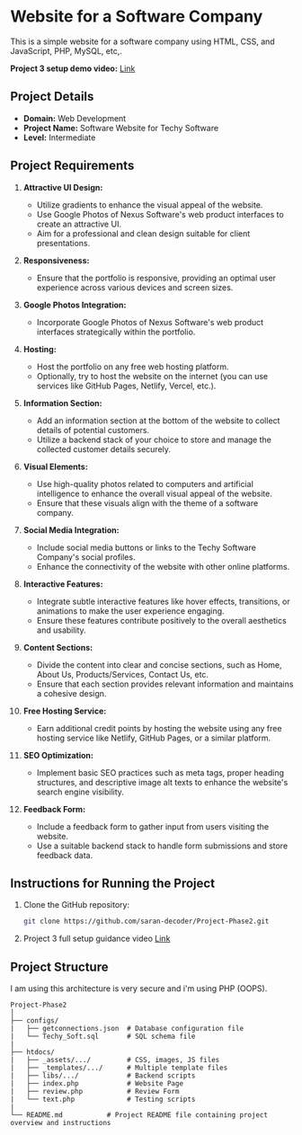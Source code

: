 # Website for a Software Company

This is a simple website for a software company using HTML, CSS, and JavaScript, PHP, MySQL, etc,.

**Project 3 setup demo video:** <a href="">Link</a>

## Project Details

- **Domain:** Web Development
- **Project Name:** Software Website for Techy Software
- **Level:** Intermediate

## Project Requirements

1. **Attractive UI Design:**
    - Utilize gradients to enhance the visual appeal of the website.
    - Use Google Photos of Nexus Software's web product interfaces to create an attractive UI.
    - Aim for a professional and clean design suitable for client presentations.

2. **Responsiveness:**
    - Ensure that the portfolio is responsive, providing an optimal user experience across various devices and screen sizes.

3. **Google Photos Integration:**
    - Incorporate Google Photos of Nexus Software's web product interfaces strategically within the portfolio.

4. **Hosting:**
    - Host the portfolio on any free web hosting platform.
    - Optionally, try to host the website on the internet (you can use services like GitHub Pages, Netlify, Vercel, etc.).

5. **Information Section:**
    - Add an information section at the bottom of the website to collect details of potential customers.
    - Utilize a backend stack of your choice to store and manage the collected customer details securely.

6. **Visual Elements:**
    - Use high-quality photos related to computers and artificial intelligence to enhance the overall visual appeal of the website.
    - Ensure that these visuals align with the theme of a software company.

7. **Social Media Integration:**
    - Include social media buttons or links to the Techy Software Company's social profiles.
    - Enhance the connectivity of the website with other online platforms.

8. **Interactive Features:**
    - Integrate subtle interactive features like hover effects, transitions, or animations to make the user experience engaging.
    - Ensure these features contribute positively to the overall aesthetics and usability.

9. **Content Sections:**
    - Divide the content into clear and concise sections, such as Home, About Us, Products/Services, Contact Us, etc.
    - Ensure that each section provides relevant information and maintains a cohesive design.

10. **Free Hosting Service:**
    - Earn additional credit points by hosting the website using any free hosting service like Netlify, GitHub Pages, or a similar platform.

11. **SEO Optimization:**
    - Implement basic SEO practices such as meta tags, proper heading structures, and descriptive image alt texts to enhance the website's search engine visibility.

12. **Feedback Form:**
    - Include a feedback form to gather input from users visiting the website.
    - Use a suitable backend stack to handle form submissions and store feedback data.

## Instructions for Running the Project

1. Clone the GitHub repository:

   ```bash
   git clone https://github.com/saran-decoder/Project-Phase2.git
   
2. Project 3 full setup guidance video <a href="">Link</a>

## Project Structure

I am using this architecture is very secure and i'm using PHP (OOPS).

```
Project-Phase2
│
├── configs/
|   ├── getconnections.json  # Database configuration file
|   └── Techy_Soft.sql       # SQL schema file
|
├── htdocs/
|   ├── _assets/.../         # CSS, images, JS files
|   ├── _templates/.../      # Multiple template files
|   ├── libs/.../            # Backend scripts
|   ├── index.php            # Website Page
|   ├── review.php           # Review Form
|   └── text.php             # Testing scripts
|
└── README.md           # Project README file containing project overview and instructions
```